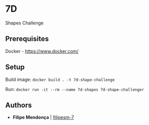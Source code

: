 # 7D

Shapes Challenge

## Prerequisites

Docker - https://www.docker.com/

## Setup

Build image: ```docker build . -t 7d-shape-challenge```

Run: ```docker run -it --rm --name 7d-shapes 7d-shape-challenger```

## Authors

* **Filipe Mendonça** | [filipesm-7](https://github.com/filipesm-7)
